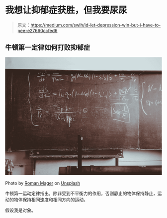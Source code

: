 # 我想让抑郁症获胜，但我要尿尿

> 原文：<https://medium.com/swlh/id-let-depression-win-but-i-have-to-pee-e27660ccfed6>

## 牛顿第一定律如何打败抑郁症

![](img/39e24dea16234ba35723e27840139915.png)

Photo by [Roman Mager](https://unsplash.com/@roman_lazygeek?utm_source=medium&utm_medium=referral) on [Unsplash](https://unsplash.com?utm_source=medium&utm_medium=referral)

牛顿第一运动定律指出，除非受到不平衡力的作用，否则静止的物体保持静止，运动的物体保持相同速度和相同方向的运动。

假设我是对象。